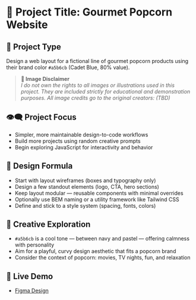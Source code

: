 # 🍿 Project Title: Gourmet Popcorn Website

## 📄 Project Type

Design a web layout for a fictional line of gourmet popcorn products using their brand color `#a5b6cb` (Cadet Blue, 80% value).

> **📸 Image Disclaimer**  
> *I do not own the rights to all images or illustrations used in this project. They are included strictly for educational and demonstration purposes. All image credits go to the original creators: (TBD)*

## 👁️‍🗨️ Project Focus

- Simpler, more maintainable design-to-code workflows
- Build more projects using random creative prompts
- Begin exploring JavaScript for interactivity and behavior

## 🧪 Design Formula

- Start with layout wireframes (boxes and typography only)
- Design a few standout elements (logo, CTA, hero sections)
- Keep layout modular — reusable components with minimal overrides
- Optionally use BEM naming or a utility framework like Tailwind CSS
- Define and stick to a style system (spacing, fonts, colors)

## 🎨 Creative Exploration

- `#a5b6cb` is a cool tone — between navy and pastel — offering calmness with personality
- Aim for a playful, curvy design aesthetic that fits a popcorn brand
- Consider the context of popcorn: movies, TV nights, fun, and relaxation

## 🔗 Live Demo

- [Figma Design](https://www.figma.com/design/RJBbMxvZJcGmynEvpVQLz1/Popcorn_Project?m=auto&t=ekOGfjJ1hZSuXUR5-1)  
